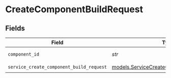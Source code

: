 # CreateComponentBuildRequest


## Fields

| Field                                                                                        | Type                                                                                         | Required                                                                                     | Description                                                                                  |
| -------------------------------------------------------------------------------------------- | -------------------------------------------------------------------------------------------- | -------------------------------------------------------------------------------------------- | -------------------------------------------------------------------------------------------- |
| `component_id`                                                                               | *str*                                                                                        | :heavy_check_mark:                                                                           | component ID                                                                                 |
| `service_create_component_build_request`                                                     | [models.ServiceCreateComponentBuildRequest](../models/servicecreatecomponentbuildrequest.md) | :heavy_check_mark:                                                                           | Input                                                                                        |